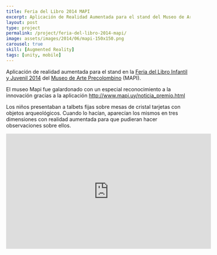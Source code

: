 ```yaml
---
title: Feria del Libro 2014 MAPI
excerpt: Aplicación de Realidad Aumentada para el stand del Museo de Arte Precolombino
layout: post
type: project
permalink: /project/feria-del-libro-2014-mapi/
image: assets/images/2014/06/mapi-150x150.png
carousel: true
skill: [Augmented Reality]
tags: [unity, mobile]
---
```

Aplicación de realidad aumentada para el stand en la [Feria del Libro Infantil y Juvenil 2014](http://www.camaradellibro.com.uy/14a-feria-del-libro-infantil-y-juvenil/) del [Museo de Arte Precolombino](http://www.mapi.uy/) (MAPI).

El museo Mapi fue galardonado con un especial reconocimiento a la innovación gracias a la aplicación <http://www.mapi.uy/noticia_premio.html>

Los niños presentaban a talbets fijas sobre mesas de cristal tarjetas con objetos arqueológicos. Cuando lo hacían, aparecían los mismos en tres dimensiones con realidad aumentada para que pudieran hacer observaciones sobre ellos.

<iframe width="560" height="315" src="https://www.youtube.com/embed/O3QKh0-6Fbc" frameborder="0" allow="accelerometer; autoplay; encrypted-media; gyroscope; picture-in-picture" allowfullscreen></iframe>